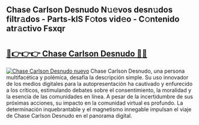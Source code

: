 ## Chase Carlson Desnudo N𝚞𝚎vos desn𝚞dos filtr𝚊dos - Parts-klS F𝚘tos vid𝚎o - C𝚘ntenido atr𝚊ctivo Fsxqr

# <h2><a href="http://mb3tsvh.tromn.icu/?c=Chase+Carlson+Desnudo">🔗👉👉👉 Chase Carlson Desnudo 🔗🔗</a></h2>

[![Chase Carlson Desnudo nuevo](https://i.imgur.com/pEAQMta.gif)](http://mb3tsvh.tromn.icu/?c=Chase+Carlson+Desnudo)
Chase Carlson Desnudo, una persona multifacética y polémica, desafía la descripción simple. Su uso innovador de los medios digitales para la autopresentación ha cautivado y enfurecido a los críticos, estimulando debates sobre el consentimiento, la moralidad y la esencia de las comunidades en línea. A pesar de la incertidumbre de sus próximas acciones, su impacto en la comunidad virtual es profundo. La determinación inquebrantable y el magnetismo innegable impulsan el viaje de Chase Carlson Desnudo en el panorama digital.
